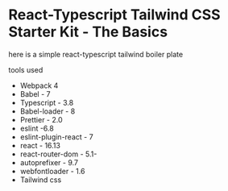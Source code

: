 # React-Typescript Tailwind CSS Starter Kit - The Basics

here is a simple react-typescript tailwind boiler plate

tools used

- Webpack 4
- Babel - 7
- Typescript - 3.8
- Babel-loader - 8
- Prettier - 2.0
- eslint -6.8
- eslint-plugin-react - 7
- react - 16.13
- react-router-dom - 5.1-
- autoprefixer - 9.7
- webfontloader - 1.6
- Tailwind css
